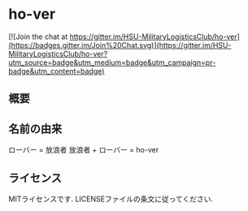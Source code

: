 # ho-ver

[![Join the chat at https://gitter.im/HSU-MilitaryLogisticsClub/ho-ver](https://badges.gitter.im/Join%20Chat.svg)](https://gitter.im/HSU-MilitaryLogisticsClub/ho-ver?utm_source=badge&utm_medium=badge&utm_campaign=pr-badge&utm_content=badge)

概要
---

名前の由来
---

ローバー = 放浪者
放浪者 + ローバー = ho-ver

ライセンス
---

MITライセンスです.
LICENSEファイルの条文に従ってください.
